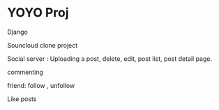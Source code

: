 # YOYO Proj 

Django 

Souncloud clone project 

Social server : 
Uploading a post, delete, edit,
 post list, post detail page. 

commenting 

friend: follow , unfollow

Like posts 
